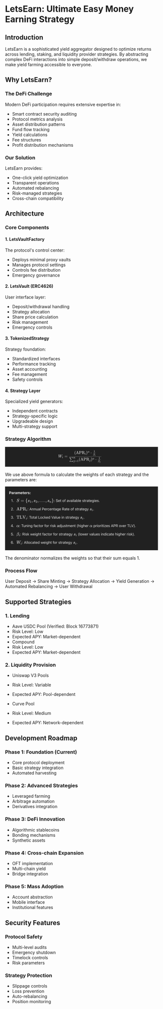 # LetsEarn: Ultimate Easy Money Earning Strategy

## Introduction
LetsEarn is a sophisticated yield aggregator designed to optimize returns across lending, staking, and liquidity provider strategies. By abstracting complex DeFi interactions into simple deposit/withdraw operations, we make yield farming accessible to everyone.

## Why LetsEarn?

### The DeFi Challenge
Modern DeFi participation requires extensive expertise in:
- Smart contract security auditing
- Protocol metrics analysis
- Asset distribution patterns
- Fund flow tracking
- Yield calculations
- Fee structures
- Profit distribution mechanisms

### Our Solution
LetsEarn provides:
- One-click yield optimization
- Transparent operations
- Automated rebalancing
- Risk-managed strategies
- Cross-chain compatibility

## Architecture

### Core Components

#### 1. LetsVaultFactory
The protocol's control center:
- Deploys minimal proxy vaults
- Manages protocol settings
- Controls fee distribution
- Emergency governance

#### 2. LetsVault (ERC4626)
User interface layer:
- Deposit/withdrawal handling
- Strategy allocation
- Share price calculation
- Risk management
- Emergency controls

#### 3. TokenizedStrategy
Strategy foundation:
- Standardized interfaces
- Performance tracking
- Asset accounting
- Fee management
- Safety controls

#### 4. Strategy Layer
Specialized yield generators:
- Independent contracts
- Strategy-specific logic
- Upgradeable design
- Multi-strategy support

### Strategy Algorithm

![Strategy Formula](public/images/formula.png)

We use above formula to calculate the weights of each strategy and the parameters are:

![Strategy Parameters](public/images/parameters.png)

The denominator normalizes the weights so that their sum equals 1.

### Process Flow

User Deposit → Share Minting → Strategy Allocation → Yield Generation → Automated Rebalancing → User Withdrawal


## Supported Strategies

### 1. Lending
- Aave USDC Pool (Verified: Block 16773871)
- Risk Level: Low
- Expected APY: Market-dependent
- Compound
- Risk Level: Low
- Expected APY: Market-dependent

### 2. Liquidity Provision
- Uniswap V3 Pools
- Risk Level: Variable
- Expected APY: Pool-dependent

- Curve Pool
- Risk Level: Medium
- Expected APY: Network-dependent
## Development Roadmap

### Phase 1: Foundation (Current)
- Core protocol deployment
- Basic strategy integration
- Automated harvesting

### Phase 2: Advanced Strategies
- Leveraged farming
- Arbitrage automation
- Derivatives integration

### Phase 3: DeFi Innovation
- Algorithmic stablecoins
- Bonding mechanisms
- Synthetic assets

### Phase 4: Cross-chain Expansion
- OFT implementation
- Multi-chain yield
- Bridge integration

### Phase 5: Mass Adoption
- Account abstraction
- Mobile interface
- Institutional features

## Security Features

### Protocol Safety
- Multi-level audits
- Emergency shutdown
- Timelock controls
- Risk parameters

### Strategy Protection
- Slippage controls
- Loss prevention
- Auto-rebalancing
- Position monitoring


